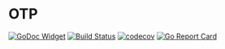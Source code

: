 # OTP

[![GoDoc Widget](https://godoc.org/github.com/go-courier/otp?status.svg)](https://godoc.org/github.com/go-courier/otp)
[![Build Status](https://travis-ci.org/go-courier/otp.svg?branch=master)](https://travis-ci.org/go-courier/otp)
[![codecov](https://codecov.io/gh/go-courier/otp/branch/master/graph/badge.svg)](https://codecov.io/gh/go-courier/otp)
[![Go Report Card](https://goreportcard.com/badge/github.com/go-courier/otp)](https://goreportcard.com/report/github.com/go-courier/otp)
